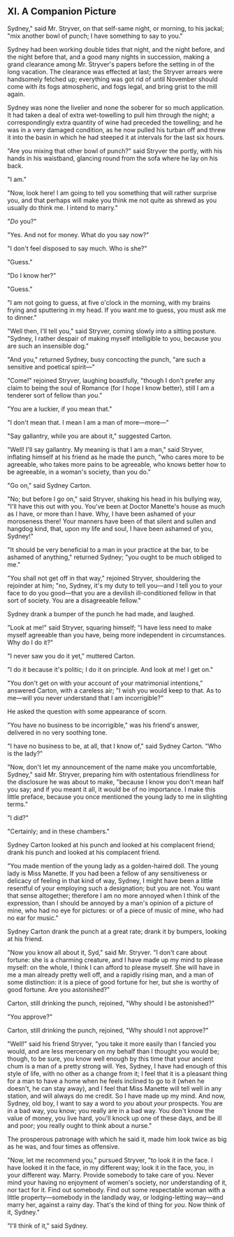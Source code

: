 ## XI. A Companion Picture

Sydney," said Mr. Stryver, on that self-same night, or morning, to his jackal; "mix another bowl of punch; I have something to say to you."

Sydney had been working double tides that night, and the night before, and the night before that, and a good many nights in succession, making a grand clearance among Mr. Stryver's papers before the setting in of the long vacation. The clearance was effected at last; the Stryver arrears were handsomely fetched up; everything was got rid of until November should come with its fogs atmospheric, and fogs legal, and bring grist to the mill again.

Sydney was none the livelier and none the soberer for so much application. It had taken a deal of extra wet-towelling to pull him through the night; a correspondingly extra quantity of wine had preceded the towelling; and he was in a very damaged condition, as he now pulled his turban off and threw it into the basin in which he had steeped it at intervals for the last six hours.

"Are you mixing that other bowl of punch?" said Stryver the portly, with his hands in his waistband, glancing round from the sofa where he lay on his back.

"I am."

"Now, look here! I am going to tell you something that will rather surprise you, and that perhaps will make you think me not quite as shrewd as you usually do think me. I intend to marry."

"_Do_ you?"

"Yes. And not for money. What do you say now?"

"I don't feel disposed to say much. Who is she?"

"Guess."

"Do I know her?"

"Guess."

"I am not going to guess, at five o'clock in the morning, with my brains frying and sputtering in my head. If you want me to guess, you must ask me to dinner."

"Well then, I'll tell you," said Stryver, coming slowly into a sitting posture. "Sydney, I rather despair of making myself intelligible to you, because you are such an insensible dog."

"And you," returned Sydney, busy concocting the punch, "are such a sensitive and poetical spirit—"

"Come!" rejoined Stryver, laughing boastfully, "though I don't prefer any claim to being the soul of Romance (for I hope I know better), still I am a tenderer sort of fellow than _you_."

"You are a luckier, if you mean that."

"I don't mean that. I mean I am a man of more—more—"

"Say gallantry, while you are about it," suggested Carton.

"Well! I'll say gallantry. My meaning is that I am a man," said Stryver, inflating himself at his friend as he made the punch, "who cares more to be agreeable, who takes more pains to be agreeable, who knows better how to be agreeable, in a woman's society, than you do."

"Go on," said Sydney Carton.

"No; but before I go on," said Stryver, shaking his head in his bullying way, "I'll have this out with you. You've been at Doctor Manette's house as much as I have, or more than I have. Why, I have been ashamed of your moroseness there! Your manners have been of that silent and sullen and hangdog kind, that, upon my life and soul, I have been ashamed of you, Sydney!"

"It should be very beneficial to a man in your practice at the bar, to be ashamed of anything," returned Sydney; "you ought to be much obliged to me."

"You shall not get off in that way," rejoined Stryver, shouldering the rejoinder at him; "no, Sydney, it's my duty to tell you—and I tell you to your face to do you good—that you are a devilish ill-conditioned fellow in that sort of society. You are a disagreeable fellow."

Sydney drank a bumper of the punch he had made, and laughed.

"Look at me!" said Stryver, squaring himself; "I have less need to make myself agreeable than you have, being more independent in circumstances. Why do I do it?"

"I never saw you do it yet," muttered Carton.

"I do it because it's politic; I do it on principle. And look at me! I get on."

"You don't get on with your account of your matrimonial intentions," answered Carton, with a careless air; "I wish you would keep to that. As to me—will you never understand that I am incorrigible?"

He asked the question with some appearance of scorn.

"You have no business to be incorrigible," was his friend's answer, delivered in no very soothing tone.

"I have no business to be, at all, that I know of," said Sydney Carton. "Who is the lady?"

"Now, don't let my announcement of the name make you uncomfortable, Sydney," said Mr. Stryver, preparing him with ostentatious friendliness for the disclosure he was about to make, "because I know you don't mean half you say; and if you meant it all, it would be of no importance. I make this little preface, because you once mentioned the young lady to me in slighting terms."

"I did?"

"Certainly; and in these chambers."

Sydney Carton looked at his punch and looked at his complacent friend; drank his punch and looked at his complacent friend.

"You made mention of the young lady as a golden-haired doll. The young lady is Miss Manette. If you had been a fellow of any sensitiveness or delicacy of feeling in that kind of way, Sydney, I might have been a little resentful of your employing such a designation; but you are not. You want that sense altogether; therefore I am no more annoyed when I think of the expression, than I should be annoyed by a man's opinion of a picture of mine, who had no eye for pictures: or of a piece of music of mine, who had no ear for music."

Sydney Carton drank the punch at a great rate; drank it by bumpers, looking at his friend.

"Now you know all about it, Syd," said Mr. Stryver. "I don't care about fortune: she is a charming creature, and I have made up my mind to please myself: on the whole, I think I can afford to please myself. She will have in me a man already pretty well off, and a rapidly rising man, and a man of some distinction: it is a piece of good fortune for her, but she is worthy of good fortune. Are you astonished?"

Carton, still drinking the punch, rejoined, "Why should I be astonished?"

"You approve?"

Carton, still drinking the punch, rejoined, "Why should I not approve?"

"Well!" said his friend Stryver, "you take it more easily than I fancied you would, and are less mercenary on my behalf than I thought you would be; though, to be sure, you know well enough by this time that your ancient chum is a man of a pretty strong will. Yes, Sydney, I have had enough of this style of life, with no other as a change from it; I feel that it is a pleasant thing for a man to have a home when he feels inclined to go to it (when he doesn't, he can stay away), and I feel that Miss Manette will tell well in any station, and will always do me credit. So I have made up my mind. And now, Sydney, old boy, I want to say a word to _you_ about _your_ prospects. You are in a bad way, you know; you really are in a bad way. You don't know the value of money, you live hard, you'll knock up one of these days, and be ill and poor; you really ought to think about a nurse."

The prosperous patronage with which he said it, made him look twice as big as he was, and four times as offensive.

"Now, let me recommend you," pursued Stryver, "to look it in the face. I have looked it in the face, in my different way; look it in the face, you, in your different way. Marry. Provide somebody to take care of you. Never mind your having no enjoyment of women's society, nor understanding of it, nor tact for it. Find out somebody. Find out some respectable woman with a little property—somebody in the landlady way, or lodging-letting way—and marry her, against a rainy day. That's the kind of thing for _you_. Now think of it, Sydney."

"I'll think of it," said Sydney.

